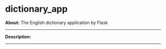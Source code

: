 # dictionary_app


**About:** The English dictionary application by Flask

<hr>

**Description:**

<hr>
